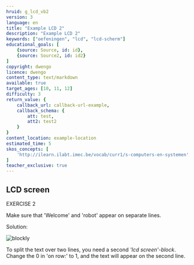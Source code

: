 ```yaml
---
hruid: g_lcd_vb2
version: 3
language: en
title: "Example LCD 2"
description: "Example LCD 2"
keywords: ["oefeningen", "lcd", "lcd-scherm"]
educational_goals: [
    {source: Source, id: id}, 
    {source: Source2, id: id2}
]
copyright: dwengo
licence: dwengo
content_type: text/markdown
available: true
target_ages: [10, 11, 12]
difficulty: 3
return_value: {
    callback_url: callback-url-example,
    callback_schema: {
        att: test,
        att2: test2
    }
}
content_location: example-location
estimated_time: 5
skos_concepts: [
    'http://ilearn.ilabt.imec.be/vocab/curr1/s-computers-en-systemen'
]
teacher_exclusive: true
---
```

## LCD screen

EXERCISE 2

Make sure that 'Welcome' and 'robot' appear on separate lines.

Solution:

![blockly](@learning-object/lcd_m2/en/3)

<div class="alert alert-box alert-success">
To split the text over two lines, you need a second <em>'lcd screen'-block</em>.<br>
Change the 0 in 'on row:' to 1, and the text will appear on the second line.
</div>